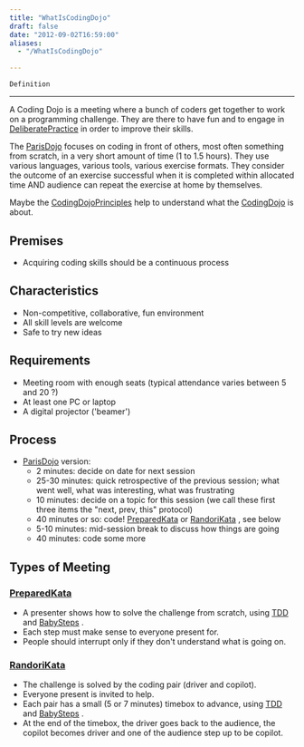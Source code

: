 ```yaml
---
title: "WhatIsCodingDojo"
draft: false
date: "2012-09-02T16:59:00"
aliases:
  - "/WhatIsCodingDojo"

---
```

    Definition
----------

A Coding Dojo is a meeting where a bunch of coders get together to work
on a programming challenge. They are there to have fun and to engage in
[DeliberatePractice](/DeliberatePractice) in order to improve their
skills.

The [ParisDojo](/dojo/ParisDojo) focuses on coding in front of others,
most often something from scratch, in a very short amount of time (1 to
1.5 hours). They use various languages, various tools, various exercise
formats. They consider the outcome of an exercise successful when it is
completed within allocated time AND audience can repeat the exercise at
home by themselves.

Maybe the [CodingDojoPrinciples](/CodingDojoPrinciples) help to
understand what the [CodingDojo](/CodingDojo) is about.

Premises
--------

-   Acquiring coding skills should be a continuous process

Characteristics
---------------

-   Non-competitive, collaborative, fun environment
-   All skill levels are welcome
-   Safe to try new ideas

Requirements
------------

-   Meeting room with enough seats (typical attendance varies between 5
    and 20 ?)
-   At least one PC or laptop
-   A digital projector ('beamer')

Process
-------

-   [ParisDojo](/dojo/ParisDojo) version:
    -   2 minutes: decide on date for next session
    -   25-30 minutes: quick retrospective of the previous session; what
        went well, what was interesting, what was frustrating
    -   10 minutes: decide on a topic for this session
        (we call these first three items the "next, prev,
        this" protocol)
    -   40 minutes or so: code! [PreparedKata](/PreparedKata) or
        [RandoriKata](/RandoriKata) , see below
    -   5-10 minutes: mid-session break to discuss how things are going
    -   40 minutes: code some more

Types of Meeting
----------------

### [PreparedKata](/PreparedKata)

-   A presenter shows how to solve the challenge from scratch, using
    [TDD](/TestDrivenDevelopment) and [BabySteps](/BabySteps) .
-   Each step must make sense to everyone present for.
-   People should interrupt only if they don't understand what is
    going on.

### [RandoriKata](/RandoriKata)

-   The challenge is solved by the coding pair (driver and copilot).
-   Everyone present is invited to help.
-   Each pair has a small (5 or 7 minutes) timebox to advance, using
    [TDD](/TestDrivenDevelopment) and [BabySteps](/BabySteps) .
-   At the end of the timebox, the driver goes back to the audience, the
    copilot becomes driver and one of the audience step up to
    be copilot.

